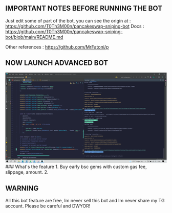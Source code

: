## IMPORTANT NOTES BEFORE RUNNING THE BOT
Just edit some of part of the bot, you can see the origin at : https://github.com/T0Th3M00n/pancakeswap-sniping-bot
Docs : https://github.com/T0Th3M00n/pancakeswap-sniping-bot/blob/main/README.md

Other references : https://github.com/MrFatoni/p

## NOW LAUNCH ADVANCED BOT
<img src="./assets/advanced.png">
### What's the feature
1. Buy early bsc gems with custom gas fee, slippage, amount.
2. 

## WARNING
All this bot feature are free, Im never sell this bot and Im never share my TG account. Please be careful and DWYOR!
